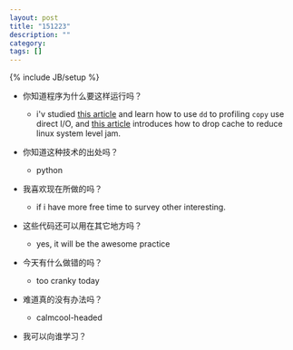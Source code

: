 ```yaml
---
layout: post
title: "151223"
description: ""
category: 
tags: []
---
```

{% include JB/setup %}

* 你知道程序为什么要这样运行吗？
  * i'v studied [this article](https://www.thomas-krenn.com/en/wiki/Linux_I/O_Performance_Tests_using_dd) and learn how to use `dd` to profiling `copy` use direct I/O, and [this article](http://linux-mm.org/Drop_Caches) introduces how to drop cache to reduce linux system level jam.

* 你知道这种技术的出处吗？
  * python

* 我喜欢现在所做的吗？
  * if i have more free time to survey other interesting.

* 这些代码还可以用在其它地方吗？
  * yes, it will be the awesome practice

* 今天有什么做错的吗？
  * too cranky today

* 难道真的没有办法吗？
  * calmcool-headed 

* 我可以向谁学习？
 
